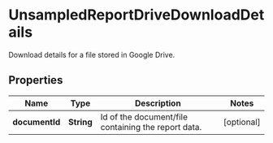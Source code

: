 

# UnsampledReportDriveDownloadDetails

Download details for a file stored in Google Drive.

## Properties

| Name | Type | Description | Notes |
|------------ | ------------- | ------------- | -------------|
|**documentId** | **String** | Id of the document/file containing the report data. |  [optional] |



